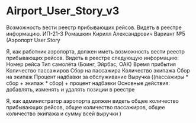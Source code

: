 # Airport_User_Story_v3
 
Возможность вести реестр прибывающих рейсов. Видеть в реестре информацию. ИП-21-3 Ромашкин Кирилл Александрович Вариант №5 (Аэропорт User Story

Я, как работник аэропорта, должен иметь возможность вести реестр прибывающих рейсов. Видеть в реестре следующую информацию: Номер рейса Тип самолёта (Боинг, Эйрбас, ОАК) Время прибытия Количество пассажиров Сбор на пассажира Количество экипажа Сбор на экипаж Процент надбавки за обслуживание Выручка ((пассажиры * сбор + экипаж * сбор) + процент надбавки Основные действия: добавлять, изменять и удалять позиции в реестре

Я, как администратор аэропорта должен видеть общее количество прибывающих рейсов, общее количество пассажиров, общее количество экипажа и сумму всей выручки )